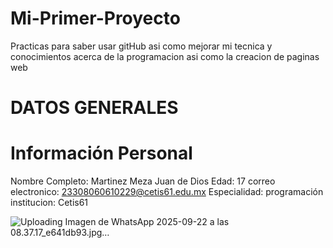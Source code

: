 # Mi-Primer-Proyecto
Practicas para saber usar gitHub asi como mejorar mi tecnica y conocimientos acerca de la programacion asi como la creacion de paginas web
# DATOS GENERALES
# Información Personal
Nombre Completo: Martinez Meza Juan de Dios
Edad: 17
correo electronico: 23308060610229@cetis61.edu.mx
Especialidad: programación
institucion: Cetis61

![Uploading Imagen de WhatsApp 2025-09-22 a las 08.37.17_e641db93.jpg…]()

